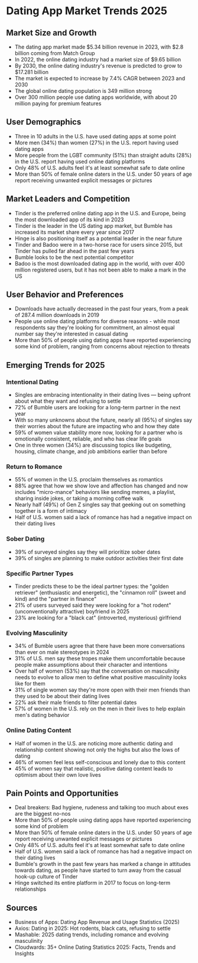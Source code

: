 # Dating App Market Trends 2025

## Market Size and Growth

- The dating app market made $5.34 billion revenue in 2023, with $2.8 billion coming from Match Group
- In 2022, the online dating industry had a market size of $9.65 billion
- By 2030, the online dating industry's revenue is predicted to grow to $17.281 billion
- The market is expected to increase by 7.4% CAGR between 2023 and 2030
- The global online dating population is 349 million strong
- Over 300 million people use dating apps worldwide, with about 20 million paying for premium features

## User Demographics

- Three in 10 adults in the U.S. have used dating apps at some point
- More men (34%) than women (27%) in the U.S. report having used dating apps
- More people from the LGBT community (51%) than straight adults (28%) in the U.S. report having used online dating platforms
- Only 48% of U.S. adults feel it's at least somewhat safe to date online
- More than 50% of female online daters in the U.S. under 50 years of age report receiving unwanted explicit messages or pictures

## Market Leaders and Competition

- Tinder is the preferred online dating app in the U.S. and Europe, being the most downloaded app of its kind in 2023
- Tinder is the leader in the US dating app market, but Bumble has increased its market share every year since 2017
- Hinge is also positioning itself as a potential leader in the near future
- Tinder and Badoo were in a two-horse race for users since 2015, but Tinder has pulled far ahead in the past few years
- Bumble looks to be the next potential competitor
- Badoo is the most downloaded dating app in the world, with over 400 million registered users, but it has not been able to make a mark in the US

## User Behavior and Preferences

- Downloads have actually decreased in the past four years, from a peak of 287.4 million downloads in 2019
- People use online dating platforms for diverse reasons - while most respondents say they're looking for commitment, an almost equal number say they're interested in casual dating
- More than 50% of people using dating apps have reported experiencing some kind of problem, ranging from concerns about rejection to threats

## Emerging Trends for 2025

### Intentional Dating
- Singles are embracing intentionality in their dating lives — being upfront about what they want and refusing to settle
- 72% of Bumble users are looking for a long-term partner in the next year
- With so many unknowns about the future, nearly all (95%) of singles say their worries about the future are impacting who and how they date
- 59% of women value stability more now, looking for a partner who is emotionally consistent, reliable, and who has clear life goals
- One in three women (34%) are discussing topics like budgeting, housing, climate change, and job ambitions earlier than before

### Return to Romance
- 55% of women in the U.S. proclaim themselves as romantics
- 88% agree that how we show love and affection has changed and now includes "micro-mance" behaviors like sending memes, a playlist, sharing inside jokes, or taking a morning coffee walk
- Nearly half (49%) of Gen Z singles say that geeking out on something together is a form of intimacy
- Half of U.S. women said a lack of romance has had a negative impact on their dating lives

### Sober Dating
- 39% of surveyed singles say they will prioritize sober dates
- 39% of singles are planning to make outdoor activities their first date

### Specific Partner Types
- Tinder predicts these to be the ideal partner types: the "golden retriever" (enthusiastic and energetic), the "cinnamon roll" (sweet and kind) and the "partner in finance"
- 21% of users surveyed said they were looking for a "hot rodent" (unconventionally attractive) boyfriend in 2025
- 23% are looking for a "black cat" (introverted, mysterious) girlfriend

### Evolving Masculinity
- 34% of Bumble users agree that there have been more conversations than ever on male stereotypes in 2024
- 31% of U.S. men say these tropes make them uncomfortable because people make assumptions about their character and intentions
- Over half of women (53%) say that the conversation on masculinity needs to evolve to allow men to define what positive masculinity looks like for them
- 31% of single women say they're more open with their men friends than they used to be about their dating lives
- 22% ask their male friends to filter potential dates
- 57% of women in the U.S. rely on the men in their lives to help explain men's dating behavior

### Online Dating Content
- Half of women in the U.S. are noticing more authentic dating and relationship content showing not only the highs but also the lows of dating
- 46% of women feel less self-conscious and lonely due to this content
- 45% of women say that realistic, positive dating content leads to optimism about their own love lives

## Pain Points and Opportunities

- Deal breakers: Bad hygiene, rudeness and talking too much about exes are the biggest no-nos
- More than 50% of people using dating apps have reported experiencing some kind of problem
- More than 50% of female online daters in the U.S. under 50 years of age report receiving unwanted explicit messages or pictures
- Only 48% of U.S. adults feel it's at least somewhat safe to date online
- Half of U.S. women said a lack of romance has had a negative impact on their dating lives
- Bumble's growth in the past few years has marked a change in attitudes towards dating, as people have started to turn away from the casual hook-up culture of Tinder
- Hinge switched its entire platform in 2017 to focus on long-term relationships

## Sources
- Business of Apps: Dating App Revenue and Usage Statistics (2025)
- Axios: Dating in 2025: Hot rodents, black cats, refusing to settle
- Mashable: 2025 dating trends, including romance and evolving masculinity
- Cloudwards: 35+ Online Dating Statistics 2025: Facts, Trends and Insights
